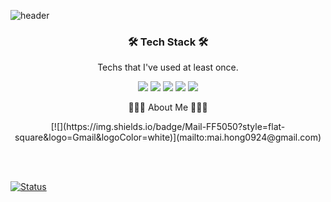 ![header](https://capsule-render.vercel.app/api?type=wave&color=auto&height=300&section=header&text=HONGYEOB%20KIM&fontSize=90)


<h3 align='center'>🛠 Tech Stack 🛠</h3>

<p align='center'> Techs that I've used at least once.</p>
<p align='center'>
<img src="https://img.shields.io/badge/Python-3766AB?style=flat-square&logo=Python&logoColor=white"> <img src="https://img.shields.io/badge/Docker-148CFF?style=flat-square&logo=Docker&logoColor=white"> <img src="https://img.shields.io/badge/Pytorch-FF3232?style=flat-square&logo=Pytorch&logoColor=white"> <img src="https://img.shields.io/badge/Tensorflow-FF8C0A?style=flat-square&logo=Tensorflow&logoColor=white"> <img src="https://img.shields.io/badge/Numpy-FFD228?style=flat-square&logo=Numpy&logoColor=white">
</p>


<p align='center'> 👨🏻‍💻 About Me 👨🏻‍💻 </p>
<p align='center'> 
    [![](https://img.shields.io/badge/Mail-FF5050?style=flat-square&logo=Gmail&logoColor=white)](mailto:mai.hong0924@gmail.com)
</p>
<br></br>

[![Status](https://github-readme-stats.vercel.app/api?username=MaiHon)](https://github.com/anuraghazra/github-readme-stats)
